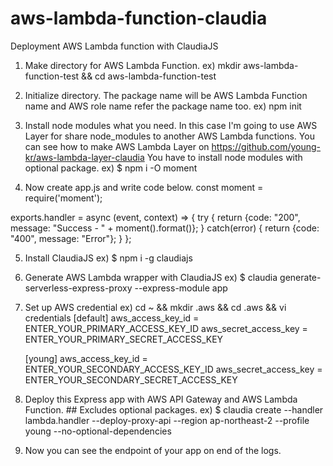 # aws-lambda-function-claudia
Deployment AWS Lambda function with ClaudiaJS

1. Make directory for AWS Lambda Function.
ex) mkdir aws-lambda-function-test && cd aws-lambda-function-test

2. Initialize directory. The package name will be AWS Lambda Function name and AWS role name refer the package name too.
ex) npm init

3. Install node modules what you need. In this case I'm going to use AWS Layer for share node_modules to another AWS Lambda functions. You can see how to make AWS Lambda Layer on https://github.com/young-kr/aws-lambda-layer-claudia
You have to install node modules with optional package.
ex) $ npm i -O moment

4. Now create app.js and write code below.
  const moment = require('moment');
  
  exports.handler = async (event, context) => {
		try {
			return {code: "200", message: "Success - " + moment().format()};
		} catch(error) {
			return {code: "400", message: "Error"};
		}
	};

5. Install ClaudiaJS
ex) $ npm i -g claudiajs

6. Generate AWS Lambda wrapper with ClaudiaJS
ex) $ claudia generate-serverless-express-proxy --express-module app

7. Set up AWS credential
ex) cd ~ && mkdir .aws && cd .aws && vi credentials
	[default]
	aws_access_key_id = ENTER_YOUR_PRIMARY_ACCESS_KEY_ID
	aws_secret_access_key = ENTER_YOUR_PRIMARY_SECRET_ACCESS_KEY

	[young]
	aws_access_key_id = ENTER_YOUR_SECONDARY_ACCESS_KEY_ID
	aws_secret_access_key = ENTER_YOUR_SECONDARY_SECRET_ACCESS_KEY

8. Deploy this Express app with AWS API Gateway and AWS Lambda Function. ## Excludes optional packages.
ex) $ claudia create --handler lambda.handler --deploy-proxy-api --region ap-northeast-2 --profile young --no-optional-dependencies

9. Now you can see the endpoint of your app on end of the logs.
